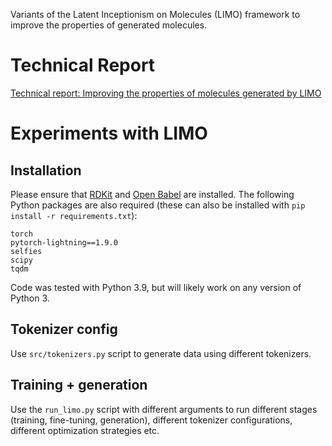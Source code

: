  Variants of the Latent Inceptionism on Molecules (LIMO) framework to improve the properties of generated molecules.

 
# Technical Report 

[Technical report: Improving the properties of molecules generated by LIMO](https://arxiv.org/abs/2407.14968)
# Experiments with LIMO


## Installation

Please ensure that [RDKit](https://www.rdkit.org/docs/Install.html) and [Open Babel](https://openbabel.org/wiki/Category:Installation) are installed. The following Python packages are also required (these can also be installed with `pip install -r requirements.txt`):

```
torch
pytorch-lightning==1.9.0
selfies
scipy
tqdm
```

Code was tested with Python 3.9, but will likely work on any version of Python 3.

## Tokenizer config

Use `src/tokenizers.py` script to generate data using different tokenizers.

## Training + generation

Use the `run_limo.py` script with different arguments to run different stages (training, fine-tuning, generation), different tokenizer configurations, different optimization strategies etc.

